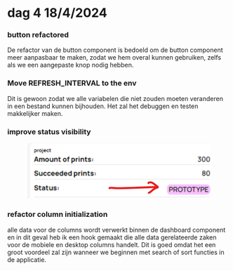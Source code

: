 # dag 4 18/4/2024

### button refactored&#x20;

De refactor van de button component is bedoeld om de button component meer aanpasbaar te maken, zodat we hem overal kunnen gebruiken, zelfs als we een aangepaste knop nodig hebben.

### Move REFRESH\_INTERVAL to the env

Dit is gewoon zodat we alle variabelen die niet zouden moeten veranderen in een bestand kunnen bijhouden. Het zal het debuggen en testen makkelijker maken.



### improve status visibility&#x20;

<figure><img src="../.gitbook/assets/image (1) (1) (1) (1) (1) (1).png" alt=""><figcaption></figcaption></figure>

### refactor column initialization

alle data voor de columns wordt verwerkt binnen de dashboard component en in dit geval heb ik een hook gemaakt die alle data gerelateerde zaken voor de mobiele en desktop columns handelt. Dit is goed omdat het een groot voordeel zal zijn wanneer we beginnen met search of sort functies in de applicatie.
